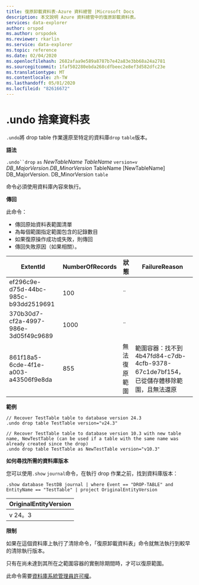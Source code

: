 ```yaml
---
title: 復原卸載資料表-Azure 資料總管 |Microsoft Docs
description: 本文說明 Azure 資料總管中的復原卸載資料表。
services: data-explorer
author: orspod
ms.author: orspodek
ms.reviewer: rkarlin
ms.service: data-explorer
ms.topic: reference
ms.date: 02/04/2020
ms.openlocfilehash: 2682afaa9e589a8787b7e42a83e3bb68a24a2781
ms.sourcegitcommit: 1faf502280ebda268cdfbeec2e8ef3d582dfc23e
ms.translationtype: MT
ms.contentlocale: zh-TW
ms.lasthandoff: 05/01/2020
ms.locfileid: "82616672"
---
```

# <a name="undo-drop-table"></a>.undo 捨棄資料表

`.undo`將 drop table 作業還原至特定的資料庫`drop` `table`版本。

**語法**

`.undo``drop` `as` *NewTableName* *TableName* `version=v` *DB_MajorVersion.DB_MinorVersion* TableName [NewTableName] DB_MajorVersion. DB_MinorVersion `table`

命令必須使用資料庫內容來執行。

**傳回**

此命令：
* 傳回原始資料表範圍清單
* 為每個範圍指定範圍包含的記錄數目
* 如果復原操作成功或失敗，則傳回
* 傳回失敗原因（如果相關）。

| ExtentId                             | NumberOfRecords | 狀態                   | FailureReason                                                                                                                  |
|--------------------------------------|-----------------|--------------------------|--------------------------------------------------------------------------------------------------------------------------------|
| ef296c9e-d75d-44bc-985c-b93dd2519691 | 100             | ̈                |
| 370b30d7-cf2a-4997-986e-3d05f49c9689 | 1000            | ̈                |
| 861f18a5-6cde-4f1e-a003-a43506f9e8da | 855             | 無法復原範圍 | 範圍容器：找不到4b47fd84-c7db-4cfb-9378-67c1de7bf154，已從儲存體移除範圍，且無法還原 |

**範例**

```kusto
// Recover TestTable table to database version 24.3
.undo drop table TestTable version="v24.3"
```

```kusto
// Recover TestTable table to database version 10.3 with new table name, NewTestTable (can be used if a table with the same name was already created since the drop)  
.undo drop table TestTable as NewTestTable version="v10.3"
```

**如何尋找所需的資料庫版本**

您可以使用`.show` `journal`命令，在執行 drop 作業之前，找到資料庫版本：

```kusto
.show database TestDB journal | where Event == "DROP-TABLE" and EntityName == "TestTable" | project OriginalEntityVersion 
```

| OriginalEntityVersion |
|-----------------------|
| v 24。3                 |

**限制**

如果在這個資料庫上執行了清除命令，「復原卸載資料表」命令就無法執行到較早的清除執行版本。

只有在尚未達到其所在之範圍容器的實刪除期間時，才可以復原範圍。

此命令需要[資料庫系統管理員許可權](../management/access-control/role-based-authorization.md)。
